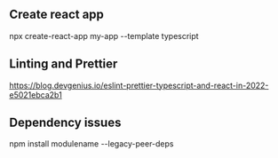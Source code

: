 ## Create react app
npx create-react-app my-app --template typescript

## Linting and Prettier
https://blog.devgenius.io/eslint-prettier-typescript-and-react-in-2022-e5021ebca2b1

## Dependency issues
npm install modulename --legacy-peer-deps